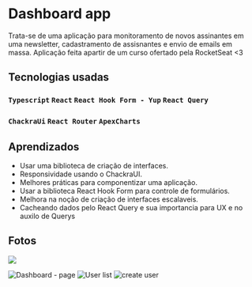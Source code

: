 # Dashboard app

Trata-se de uma aplicação para monitoramento de novos assinantes em uma newsletter, cadastramento de assisnantes e envio de emails em massa.
Aplicação feita apartir de um curso ofertado pela RocketSeat <3

## Tecnologias usadas

### `Typescript`  `React`   `React Hook Form - Yup` `React Query`
### `ChackraUi`  `React Router`  `ApexCharts`

## Aprendizados
  - Usar uma biblioteca de criação de interfaces.
  - Responsividade usando o ChackraUI.
  - Melhores práticas para componentizar uma aplicação.
  - Usar a biblioteca React Hook Form para controle de formulários.
  - Melhora na noção de criação de interfaces escalaveis.
  - Cacheando dados pelo React Query e sua importancia para UX e no auxilo de Querys

## Fotos

<img src="https://user-images.githubusercontent.com/83383626/137041331-5437168d-f31a-42d1-a711-7b7d81b907e4.PNG" />
  
![Dashboard - page](https://user-images.githubusercontent.com/83383626/137041336-8565a60c-4335-4a88-921e-d57e26347294.png)
![User list](https://user-images.githubusercontent.com/83383626/137041339-932822df-d5af-4be0-8a97-223728d7a908.png)
![create user](https://user-images.githubusercontent.com/83383626/137041340-9f1dcc46-1cdf-497f-af8f-6682e99ce4f8.png)
